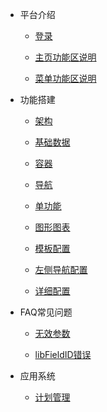 <!-- # 2.0系统帮助文档-系统搭建篇 -->

* 平台介绍
  - [登录](Platform_Introduction/login)
    
  - [主页功能区说明](Platform_Introduction/main)
    
  - [菜单功能区说明](Platform_Introduction/menu)
  
* 功能搭建

  - [架构](Functional_building/architecture.md)
  
  - [基础数据](Functional_building/BasicData.md)
  
  - [容器](Functional_building/container.md)
  
  - [导航](Functional_building/nav.md)
  
  - [单功能](Functional_building/SingleFun.md)
  
  - [图形图表](Functional_building/Gcharts.md)
  
  - [模板配置](Functional_building/Template.md)

  - [左侧导航配置](Functional_building/LeftNav.md)
  
  - [详细配置](Functional_building/Detail.md)
  
* FAQ常见问题
  - [无效参数](FAQ常见问题/navName.md)
  
  - [libFieldID错误](FAQ常见问题/libFieldIDError.md)

* 应用系统
  - [计划管理](application_System/plannedManagement.md)
  


  <!-- - [系统功能搭建](Functional_building/system.md) -->